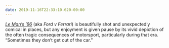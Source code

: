 ```yaml
---
date: 2019-11-16T22:33:10.620-00:00
---
```

<cite>[Le Man’s ’66](https://www.imdb.com/title/tt1950186/)</cite> (aka <cite>Ford v Ferrari</cite>) is beautifully shot and unexpectedly comical in places, but any enjoyment is given pause by its vivid depiction of the often tragic consequences of motorsport, particularly during that era. “Sometimes they don’t get out of the car.”

